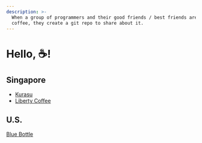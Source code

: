 ```yaml
---
description: >-
  When a group of programmers and their good friends / best friends are into
  coffee, they create a git repo to share about it.
---
```


# Hello, ☕️!

## Singapore

- [Kurasu](./SG/kurasu.md)
- [Liberty Coffee](./SG/liberty-coffee.md)

## U.S.

[Blue Bottle](./US/blue-bottle.md)
